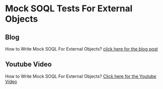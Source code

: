 # Mock SOQL Tests For External Objects

## Blog

How to Write Mock SOQL For External Objects? [click here for the blog post](https://sudipta-deb.in/2024/09/write-mock-soql-tests-for-external-objects.html)

## Youtube Video

How to Write Mock SOQL For External Objects? [Click here for the Youtube Video](https://youtu.be/IniZXsQbDH8)

